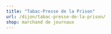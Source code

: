 ```yaml
---
title: "Tabac-Presse de la Prison"
url: /dijon/tabac-presse-de-la-prison/
shop: marchand de journaux
---
```

